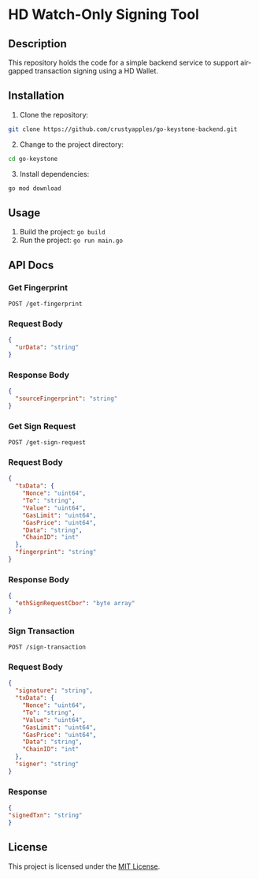 # HD Watch-Only Signing Tool

## Description

This repository holds the code for a simple backend service to support air-gapped transaction signing using a HD Wallet.

## Installation

1. Clone the repository:

```bash
git clone https://github.com/crustyapples/go-keystone-backend.git
```

2. Change to the project directory:

```bash
cd go-keystone
```

3. Install dependencies:

```bash
go mod download
```

## Usage

1. Build the project: `go build`
2. Run the project: `go run main.go`

## API Docs

### Get Fingerprint

`POST /get-fingerprint`

### Request Body

```json
{
  "urData": "string"
}
```

### Response Body

```json
{
  "sourceFingerprint": "string"
}
```

### Get Sign Request

`POST /get-sign-request`

### Request Body

```json
{
  "txData": {
    "Nonce": "uint64",
    "To": "string",
    "Value": "uint64",
    "GasLimit": "uint64",
    "GasPrice": "uint64",
    "Data": "string",
    "ChainID": "int"
  },
  "fingerprint": "string"
}

```

### Response Body

```json
{
  "ethSignRequestCbor": "byte array"
}
```

### Sign Transaction

`POST /sign-transaction`

### Request Body

```json
{
  "signature": "string",
  "txData": {
    "Nonce": "uint64",
    "To": "string",
    "Value": "uint64",
    "GasLimit": "uint64",
    "GasPrice": "uint64",
    "Data": "string",
    "ChainID": "int"
  },
  "signer": "string"
}

```

### Response

```json
{
"signedTxn": "string"
}
```

## License

This project is licensed under the [MIT License](LICENSE).
